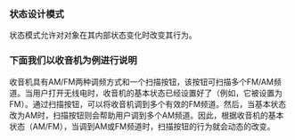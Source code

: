 ### 状态设计模式

状态模式允许对对象在其内部状态变化时改变其行为。

### 下面我们以收音机为例进行说明

收音机具有AM/FM两种调频方式和一个扫描按钮，该按钮可扫描多个FM/AM频道。当用户打开无线电时，收音机的基本状态已经设置好了（例如，它被设置为FM）。通过扫描按钮，可以将收音机调到多个有效的FM频道。然后，当基本状态改为AM时，扫描按钮则会帮助用户调到多个AM频道。因此，根据收音机的基本状态（AM/FM），当调到AM或FM频道时，扫描按钮的行为就会动态的改变。